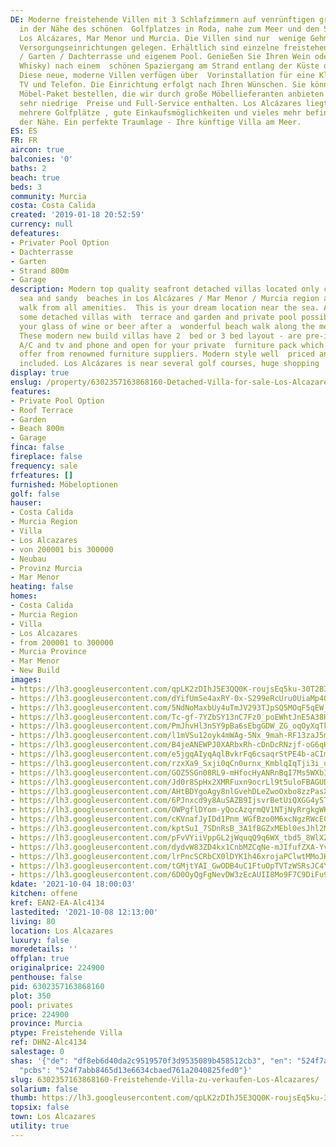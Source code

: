 ```yaml
---
DE: Moderne freistehende Villen mit 3 Schlafzimmern auf venrünftigen grossen Grundstücken,
  in der Nähe des schönen  Golfplatzes in Roda, nahe zum Meer und den Stränden in
  Los Alcázares, Mar Menor und Murcia. Die Villen sind nur  wenige Gehminuten zu allen
  Versorgungseinrichtungen gelegen. Erhältlich sind einzelne freistehende Villen mit  Terrasse
  / Garten / Dachterrasse und eigenem Pool. Genießen Sie Ihren Wein oder Bier (oder
  Whisky) nach einem  schönen Spaziergang am Strand entlang der Küste des Mittelmeers.
  Diese neue, moderne Villen verfügen über  Vorinstallation für eine Klimaanlage ,
  TV und Telefon. Die Einrichtung erfolgt nach Ihren Wünschen. Sie können Ihr  persönliches
  Möbel-Paket bestellen, die wir durch große Möbellieferanten anbieten können. Moderne,
  sehr niedrige  Preise und Full-Service enthalten. Los Alcázares liegt in der Nähe
  mehrere Golfplätze , gute Einkaufsmöglichkeiten und vieles mehr befinden sich in
  der Nähe. Ein perfekte Traumlage - Ihre künftige Villa am Meer.
ES: ES
FR: FR
aircon: true
balconies: '0'
baths: 2
beach: true
beds: 3
community: Murcia
costa: Costa Calida
created: '2019-01-18 20:52:59'
currency: null
defeatures:
- Privater Pool Option
- Dachterrasse
- Garten
- Strand 800m
- Garage
description: Modern top quality seafront detached villas located only ca. 800 m from
  sea and sandy  beaches in Los Alcázares / Mar Menor / Murcia region and a short
  walk from all amenities.  This is your dream location near the sea. Available are
  some detached villas with  terrace and garden and private pool possibility - enjoy
  your glass of wine or beer after a  wonderful beach walk along the medsea shore.
  These modern new build villas have 2  bed or 3 bed layout - are pre-installed for
  A/C and tv and phone and open for your private  furniture pack which we have to
  offer from renowned furniture suppliers. Modern style well  priced and full service
  included. Los Alcázares is near several golf courses, huge shopping  malls and more.
display: true
enslug: /property/6302357163868160-Detached-Villa-for-sale-Los-Alcazares/
features:
- Private Pool Option
- Roof Terrace
- Garden
- Beach 800m
- Garage
finca: false
fireplace: false
frequency: sale
frfeatures: []
furnished: Möbeloptionen
golf: false
hauser:
- Costa Calida
- Murcia Region
- Villa
- Los Alcazares
- von 200001 bis 300000
- Neubau
- Provinz Murcia
- Mar Menor
heating: false
homes:
- Costa Calida
- Murcia Region
- Villa
- Los Alcazares
- from 200001 to 300000
- Murcia Province
- Mar Menor
- New Build
images:
- https://lh3.googleusercontent.com/qpLK2zDIhJ5E3QQ0K-roujsEq5ku-30T2B3nYANJwmeyZ4m0iGU9cGWLa8B_ofgIa0y0kIxXKkoQkpbPjk-Y=w640-rj-e30-l100
- https://lh3.googleusercontent.com/dYifUmSe4axRY-0x-S299eRcUru0UiaMp4QkjMLz9XuOp38KuhMtVTUs7A4Gz3HSEYFntExfvh-GMYpLWE0nSg=w640-rj-e30-l100
- https://lh3.googleusercontent.com/5NdNoMaxbUy4uTmJV293TJpSQ5MOqF5qEW__aLqZocTSDzX5Velyeqqb9r98Q43REH1CuKtUK7jgRPsqkJGg=w640-rj-e30-l100
- https://lh3.googleusercontent.com/Tc-gf-7YZbSY13nC7Fz0_poEWhtJnE5A38HDGZgmHtG3tR2xpkm0OEEySfXDL7-mh615qZ2wvoDfnmNX4sYi=w640-rj-e30-l100
- https://lh3.googleusercontent.com/PmJhvHl3nSY9pBa6sEbgGDW_ZG_oqOyXqTkkoxKYVGDplwyt1b5fWnUhILZNlANGLuPDJxATrfCRamdfHCXQ=w640-rj-e30-l100
- https://lh3.googleusercontent.com/l1mVSu12oyk4mWAg-5Nx_9mah-RF13zaJ5m51bLlxsHXULAf_UJD0BUGfR6lcWJn2HsBiGIsORufi-6CRTvk=w640-rj-e30-l100
- https://lh3.googleusercontent.com/B4jeANEWPJ0XARbxRh-cDnDcRNzjf-oG6qHJg6_hcibjL7zI98I_5N6sG5joGHwZJbQek2whCLFKdIcym68=w640-rj-e30-l100
- https://lh3.googleusercontent.com/e5jgqAIyqAqlBvkrFq6csaqrStPE4b-aCImJAXo2sTEN1JEZJK3qOAR3YAXQ1esoWDSRCqMn9G2twYLjRXE=w640-rj-e30-l100
- https://lh3.googleusercontent.com/rzxXa9_Sxji0qCn0urnx_KmblqIqTji3i_uLWJ3hysgagZaVLsX75ycG4nDhjmOPguJIUR5U6BOhvWxUiq78=w640-rj-e30-l100
- https://lh3.googleusercontent.com/GOZ5SGn08RL9-mHfocHyANRnBqI7Ms5WXbIOMySZZHbDCpQaudS_AdubxOdDz0lMn-A_xGZzI10kueictWFS=w640-rj-e30-l100
- https://lh3.googleusercontent.com/Jd0r8SpHx2XMRFuxn9ocrLl9t5uloFBAGUDCpZWTXczC6gC_dhDciyqK2CMCpFQ3WXjoPBcBHDdTJD026pI-TQ=w640-rj-e30-l100
- https://lh3.googleusercontent.com/AHtBDYgoAgy8nlGvehDLeZwoOxbo8zzPasXKGzV5_PjL-EihSpnAmcXqA0NI6-o7wrBj64snR7xICeBQs2Y=w640-rj-e30-l100
- https://lh3.googleusercontent.com/6PJnxcd9y8AuSAZB9IjsvrBetUiQXGG4yST-mrMRTl7yMiPRsOHm6exVptTHK2srpwEjEa9hWsnHIe-7-p8B=w640-rj-e30-l100
- https://lh3.googleusercontent.com/OWPgflDYom-yQocAzqrmQV1NTjNyRrgkgWKRgRRSoYbVPEc5cFv3bLzI-dizPxKSH4A_BhjqEPEOjdzn1o4r=w640-rj-e30-l100
- https://lh3.googleusercontent.com/cKVnafJyIDd1Pnm_WGfBzo0M6xcNgzRWcECYcPB4iyxEOOB7rqyP87xpdQtQy1nNKZ_fW0UiACTKs7RRH7cU=w640-rj-e30-l100
- https://lh3.googleusercontent.com/kptSu1_7SDnRsB_3A1fBGZxMEbl0esJhl2M1RCaU2bfpEPj9vQOezM2nf-8XiS1tN8OeFRr06VXjzPb2lT_i0Q=w640-rj-e30-l100
- https://lh3.googleusercontent.com/pFvVYiiVppGL2jWquqQ9q6WX_tbd5_8WlXZTjF2-oCf5h2-YdvAH38SiObC3p3pjf4Y0QxBz5wNtklRPEwYh=w640-rj-e30-l100
- https://lh3.googleusercontent.com/dydvW83ZD4kx1CnbMZCqNe-mJIfufZXA-YvUbWldKnKF0INGeittWo8j9WT7TwUguSi3X4qZcDdNQleZg2AsLg=w640-rj-e30-l100
- https://lh3.googleusercontent.com/lrPncSCRbCX0lDYK1h46xrojaPClwtMMoJHu615ZjQVKXz0uNIYPbhTaMBw6H0bHDr2fGyshY8g_yVmtedyeNA=w640-rj-e30-l100
- https://lh3.googleusercontent.com/tGMjtYAI_GwODB4uC1FtuOpTVTzWSRsJC4YFD-92MJR8jFYCMdef093OL9VHNjxPJ81bYE0atFjuW_VWw_Q=w640-rj-e30-l100
- https://lh3.googleusercontent.com/6D0OyQgFgNevDW3zEcAUII8Mo9F7C9DiFu9zotscZVAFTInONBv31hqrt-Qy-0w5Ev_r9Sf64uND3eOmTz-8=w640-rj-e30-l100
kdate: '2021-10-04 18:00:03'
kitchen: offene
kref: EAN2-EA-Alc4134
lastedited: '2021-10-08 12:13:00'
living: 80
location: Los Alcazares
luxury: false
moredetails: ''
offplan: true
originalprice: 224900
penthouse: false
pid: 6302357163868160
plot: 350
pool: privates
price: 224900
province: Murcia
ptype: Freistehende Villa
ref: DHN2-Alc4134
salestage: 0
shas: '{"de": "df8eb6d40da2c9519570f3d9535089b458512cb3", "en": "524f7abb8465d13e6634cbaed761a2040825fed0",
  "pcbs": "524f7abb8465d13e6634cbaed761a2040825fed0"}'
slug: 6302357163868160-Freistehende-Villa-zu-verkaufen-Los-Alcazares/
solarium: false
thumb: https://lh3.googleusercontent.com/qpLK2zDIhJ5E3QQ0K-roujsEq5ku-30T2B3nYANJwmeyZ4m0iGU9cGWLa8B_ofgIa0y0kIxXKkoQkpbPjk-Y=w400-h240-n-rj-e30-l100
topsix: false
town: Los Alcazares
utility: true
---
```

